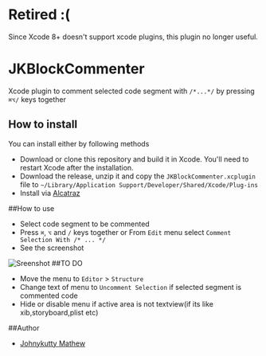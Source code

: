 
# Retired :(
Since Xcode 8+ doesn't support xcode plugins, this plugin no longer useful.

# JKBlockCommenter
Xcode plugin to comment selected code segment with `/*...*/` by pressing `⌘⌥/` keys together
## How to install
You can install either by following methods
* Download or clone this repository and build it in Xcode. You'll need to restart Xcode after the installation.
* Download the release, unzip it and copy the `JKBlockCommenter.xcplugin` file to `~/Library/Application Support/Developer/Shared/Xcode/Plug-ins`
* Install via [Alcatraz](http://alcatraz.io)

##How to use
* Select code segment to be commented
* Press `⌘`, `⌥` and `/` keys together or  From `Edit` menu select `Comment Selection With /* ... */`
* See the screenshot

![Sreenshot](Demo.gif)
##TO DO
* Move the menu to `Editor` > `Structure`
* Change text of menu to `Uncomment Selection` if selected segment is commented code
* Hide or disable menu if active area is not textview(if its like xib,storyboard,plist etc)

##Author
* [Johnykutty Mathew](mailto:johnykutty.mathew@gmail.com)
